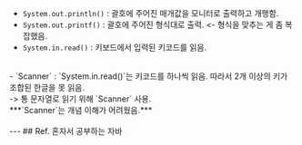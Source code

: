 - `System.out.println()` : 괄호에 주어진 매개값을 모니터로 출력하고 개행함. <br>
- `System.out.printf()` : 괄호에 주어진 형식대로 출력. <- 형식을 맞추는 게 좀 복잡했음. <br>
- `System.in.read()` : 키보드에서 입력된 키코드를 읽음. <br>
<br>
- `Scanner` : `System.in.read()`는 키코드를 하나씩 읽음. 따라서 2개 이상의 키가 조합된 한글을 못 읽음.<br>
-> 통 문자열로 읽기 위해 `Scanner` 사용.<br>
***`Scanner`는 개념 이해가 어려웠음.***<br>
<br>
---
## Ref. 
혼자서 공부하는 자바
